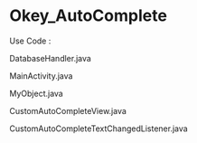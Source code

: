 # Okey_AutoComplete
Use Code : 

DatabaseHandler.java

MainActivity.java

MyObject.java

CustomAutoCompleteView.java

CustomAutoCompleteTextChangedListener.java
